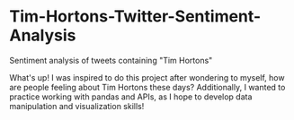 # Tim-Hortons-Twitter-Sentiment-Analysis
Sentiment analysis of tweets containing "Tim Hortons"

What's up! I was inspired to do this project after wondering to myself, how are people feeling about Tim Hortons these days? Additionally, I wanted to practice working with pandas and APIs, as I hope to develop data manipulation and visualization skills!
